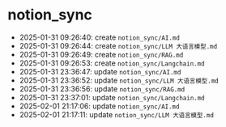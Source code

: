 # notion_sync
- 2025-01-31 09:26:40: create `notion_sync/AI.md`
- 2025-01-31 09:26:44: create `notion_sync/LLM 大语言模型.md`
- 2025-01-31 09:26:49: create `notion_sync/RAG.md`
- 2025-01-31 09:26:53: create `notion_sync/Langchain.md`
- 2025-01-31 23:36:47: update `notion_sync/AI.md`
- 2025-01-31 23:36:52: update `notion_sync/LLM 大语言模型.md`
- 2025-01-31 23:36:56: update `notion_sync/RAG.md`
- 2025-01-31 23:37:01: update `notion_sync/Langchain.md`
- 2025-02-01 21:17:06: update `notion_sync/AI.md`
- 2025-02-01 21:17:11: update `notion_sync/LLM 大语言模型.md`
